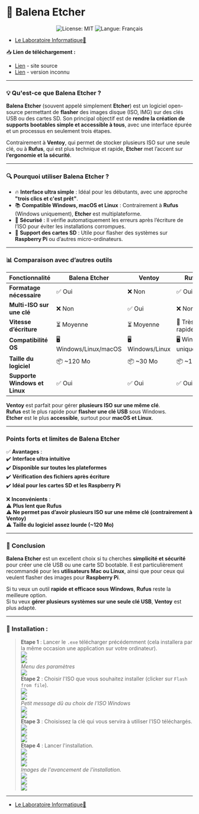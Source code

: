 # 🔑 Balena Etcher
<p align="center">
  <img src="https://img.shields.io/badge/License-MIT-blue.svg" alt="License: MIT" />
  <img src="https://img.shields.io/badge/langue-français-blue.svg" alt="Langue: Français" />
</p>

- [Le Laboratoire Informatique🔬](/Docs.md)

📥 **Lien de téléchargement :**
- [Lien](https://etcher.balena.io/) - site source
- [Lien](https://lecrabeinfo.net/telecharger/balenaetcher/) - version inconnu

---

### 💡 **Qu'est-ce que Balena Etcher ?**  

**Balena Etcher** (souvent appelé simplement **Etcher**) est un logiciel open-source permettant de **flasher** des images disque (ISO, IMG) sur des clés USB ou des cartes SD. Son principal objectif est de **rendre la création de supports bootables simple et accessible à tous**, avec une interface épurée et un processus en seulement trois étapes.  

Contrairement à **Ventoy**, qui permet de stocker plusieurs ISO sur une seule clé, ou à **Rufus**, qui est plus technique et rapide, **Etcher** met l’accent sur **l’ergonomie et la sécurité**.  

---

### 🔍 **Pourquoi utiliser Balena Etcher ?**  

- 🔥 **Interface ultra simple** : Idéal pour les débutants, avec une approche **"trois clics et c'est prêt"**.  
- 📚 **Compatible Windows, macOS et Linux** : Contrairement à **Rufus** (Windows uniquement), **Etcher** est multiplateforme.  
- 🔐 **Sécurisé** : Il vérifie automatiquement les erreurs après l’écriture de l’ISO pour éviter les installations corrompues.  
- 💾 **Support des cartes SD** : Utile pour flasher des systèmes sur **Raspberry Pi** ou d’autres micro-ordinateurs.  

---

### 📊 **Comparaison avec d’autres outils**  

| Fonctionnalité        | Balena Etcher | Ventoy | Rufus |
|----------------------|--------------|--------|-------|
| **Formatage nécessaire** | ✅ Oui | ❌ Non | ✅ Oui |
| **Multi-ISO sur une clé** | ❌ Non | ✅ Oui | ❌ Non |
| **Vitesse d’écriture** | ⏳ Moyenne | ⏳ Moyenne | 🚀 Très rapide |
| **Compatibilité OS** | 🖥️ Windows/Linux/macOS | 🖥️ Windows/Linux | 🖥️ Windows uniquement |
| **Taille du logiciel** | 📦 ~120 Mo | 📦 ~30 Mo | 📦 ~1 Mo |
| **Supporte Windows et Linux** | ✅ Oui | ✅ Oui | ✅ Oui |

**Ventoy** est parfait pour gérer **plusieurs ISO sur une même clé**.  
**Rufus** est le plus rapide pour **flasher une clé USB** sous Windows.  
**Etcher** est le plus **accessible**, surtout pour **macOS et Linux**.  

---

### **Points forts et limites de Balena Etcher**  

✅ **Avantages** :  
✔️ **Interface ultra intuitive**  
✔️ **Disponible sur toutes les plateformes**  
✔️ **Vérification des fichiers après écriture**  
✔️ **Idéal pour les cartes SD et les Raspberry Pi**  

❌ **Inconvénients** :  
⚠️ **Plus lent que Rufus**  
⚠️ **Ne permet pas d’avoir plusieurs ISO sur une même clé (contrairement à Ventoy)**  
⚠️ **Taille du logiciel assez lourde (~120 Mo)**  

---

### 🎯 **Conclusion**  

**Balena Etcher** est un excellent choix si tu cherches **simplicité et sécurité** pour créer une clé USB ou une carte SD bootable. Il est particulièrement recommandé pour les **utilisateurs Mac ou Linux**, ainsi que pour ceux qui veulent flasher des images pour **Raspberry Pi**.  

Si tu veux un outil **rapide et efficace sous Windows**, **Rufus** reste la meilleure option.  
Si tu veux **gérer plusieurs systèmes sur une seule clé USB**, **Ventoy** est plus adapté.  

---

### 📜 **Installation :**

> **Etape 1** : Lancer le `.exe` télécharger précédemment (cela installera par la même occasion une application sur votre ordinateur).      
![](/CC/Balena%20Etcher/1.png)      
![](/CC/Balena%20Etcher/2.png)      
> *Menu des paramètres*     
![](/CC/Balena%20Etcher/3.png)      
> **Etape 2** : Choisir l'ISO que vous souhaitez installer (clicker sur `Flash from file`).     
![](/CC/Balena%20Etcher/4.png)      
![](/CC/Balena%20Etcher/5.png)      
> *Petit message dû au choix de l'ISO Windows*      
![](/CC/Balena%20Etcher/6.png)      
![](/CC/Balena%20Etcher/7.png)      
> **Etape 3** : Choisissez la clé qui vous servira à utiliser l'ISO téléchargés.        
![](/CC/Balena%20Etcher/8.png)      
![](/CC/Balena%20Etcher/9.png)      
![](/CC/Balena%20Etcher/10.png)     
> **Etape 4** : Lancer l'installation.      
![](/CC/Balena%20Etcher/11.png)     
![](/CC/Balena%20Etcher/12.png)     
![](/CC/Balena%20Etcher/13.png)     
> *Images de l'avancement de l'installation.*       
![](/CC/Balena%20Etcher/14.png)     
![](/CC/Balena%20Etcher/15.png)     
![](/CC/Balena%20Etcher/16.png)     

---
- [Le Laboratoire Informatique🔬](/Docs.md)
